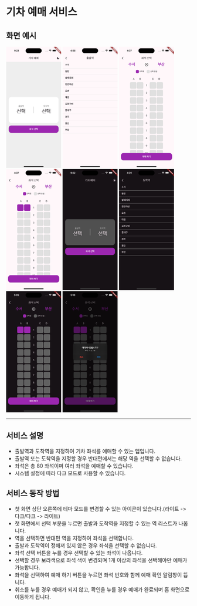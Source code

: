 # 기차 예매 서비스

## 화면 예시

<img src='image/home_page1.png' width="150" height="330">
<img src='image/station_list_page1.png' width="150" height="330">
<img src='image/seat_page1.png' width="150" height="330">
<img src='image/seat_page2.png' width="150" height="330">
<img src='image/home_page2_dark.png' width="150" height="330">
<img src='image/station_list_page2_dark.png' width="150" height="330">
<img src='image/seat_page4_dark.png' width="150" height="330">
<img src='image/seat_page5_dark.png' width="150" height="330">

---

## 서비스 설명

- 출발역과 도착역을 지정하여 기차 좌석를 예매할 수 있는 앱입니다.
- 출발역 또는 도착역을 지정할 경우 반대편에서는 해당 역을 선택할 수 없습니다.
- 좌석은 총 80 좌석이며 여러 좌석을 예매할 수 있습니다.
- 시스템 설정에 따라 다크 모드로 사용할 수 있습니다.

## 서비스 동작 방법

- 첫 화면 상단 오른쪽에 테마 모드를 변경할 수 있는 아이콘이 있습니다.(라이트 -> 다크/다크 -> 라이트)
- 첫 화면에서 선택 부분을 누르면 출발과 도착역을 지정할 수 있는 역 리스트가 나옵니다.
- 역을 선택하면 반대편 역을 지정하여 좌석을 선택합니다.
- 출발과 도착역이 정해져 있지 않은 경우 좌석을 선택할 수 없습니다.
- 좌석 선택 버튼을 누를 경우 선택할 수 있는 좌석이 나옵니다.
- 선택할 경우 보라색으로 좌석 색이 변경되며 1개 이상의 좌석을 선택해야만 예매가 가능합니다.
- 좌석을 선택하여 예매 하기 버튼을 누르면 좌석 번호와 함께 예매 확인 알림창이 뜹니다.
- 취소를 누를 경우 예매가 되지 않고, 확인을 누를 경우 예매가 완료되며 홈 화면으로 이동하게 됩니다.

